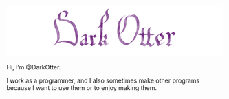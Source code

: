 !["Dark Otter" written in purple](./banner.png)

Hi, I’m @DarkOtter.

I work as a programmer, and I also sometimes make other programs because I want to use them or to enjoy making them.
